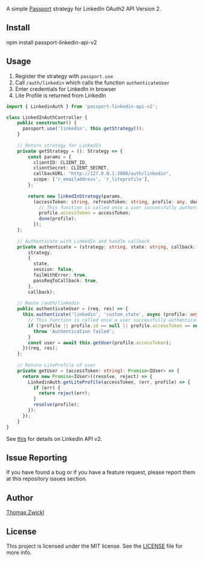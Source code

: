 A simple [Passport](http://passportjs.org/) strategy for LinkedIn OAuth2 API Version 2.

## Install

  npm install passport-linkedin-api-v2

## Usage
1. Register the strategy with `passport.use`
2. Call `/auth/linkedin` which calls the function `authenticateUser`
3. Enter credentials for LinkedIn in browser
4. Lite Profile is returned from LinkedIn

~~~typescript
import { LinkedinAuth } from 'passport-linkedin-api-v2';

class LinkedInAuthController {
    public constructor() {
      passport.use('linkedin', this.getStrategy());
    }
    
    // Return strategy for LinkedIn
    private getStrategy = (): Strategy => {
        const params = {
          clientID: CLIENT_ID,
          clientSecret: CLIENT_SECRET,
          callbackURL: "http://127.0.0.1:3000/auth/linkedin",
          scope: ['r_emailaddress', 'r_liteprofile'],
        };
    
        return new linkedInStrategy(params,
          (accessToken: string, refreshToken: string, profile: any, done: any) => {
            // This function is called once a user successfully authenticated
            profile.accessToken = accessToken;
            done(profile);
          });
    };
    
    // Authenticate with LinkedIn and handle callback
    private authenticate = (strategy: string, state: string, callback: any) => passport.authenticate(
        strategy,
        {
          state,
          session: false,
          failWithError: true,
          passReqToCallback: true,
        },
        callback);
    
    // Route /auth/linkedin
    public authenticateUser = (req, res) => {
      this.authenticate('linkedin', 'custom_state', async (profile: any) => {
        // This function is called once a user successfully authenticated
        if (!profile || profile.id == null || profile.accessToken == null) {
          throw 'Authentication failed';
        }
        const user = await this.getUser(profile.accessToken);
      })(req, res);
    };
    
    // Return LiteProfile of user
    private getUser = (accessToken: string): Promise<IUser> => {
      return new Promise<IUser>((resolve, reject) => {
        LinkedinAuth.getLiteProfile(accessToken, (err, profile) => {
          if (err) {
            return reject(err);
          }
          resolve(profile);
        });
      });
    }
}
~~~

See [this](https://docs.microsoft.com/en-us/linkedin/consumer/) for details on LinkedIn API v2.

## Issue Reporting

If you have found a bug or if you have a feature request, please report them at this repository issues section.

## Author

[Thomas Zwickl](https://github.com/tzwickl)

## License

This project is licensed under the MIT license. See the [LICENSE](LICENSE) file for more info.
